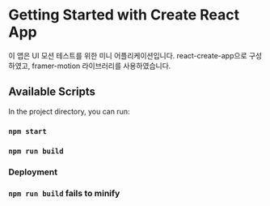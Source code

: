 # Getting Started with Create React App

이 앱은 UI 모션 테스트를 위한 미니 어플리케이션입니다.
react-create-app으로 구성하였고, framer-motion 라이브러리를 사용하였습니다.

## Available Scripts

In the project directory, you can run:

### `npm start`

### `npm run build`

### Deployment

### `npm run build` fails to minify
